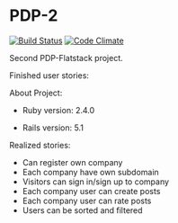 # PDP-2

[![Build Status](https://semaphoreci.com/api/v1/ruslan_khabibullin/pdp-subdomains/branches/master/badge.svg)](https://semaphoreci.com/ruslan_khabibullin/pdp-subdomains)
[![Code Climate](https://codeclimate.com/github/RuslanKhabibullinFs/pdp-subdomains/badges/gpa.svg)](https://codeclimate.com/github/RuslanKhabibullinFs/pdp-subdomains)

Second PDP-Flatstack project.

Finished user stories:

About Project:

* Ruby version: 2.4.0

* Rails version: 5.1

Realized stories:

* Can register own company
* Each company have own subdomain
* Visitors can sign in/sign up to company
* Each company user can create posts
* Each company user can rate posts
* Users can be sorted and filtered

